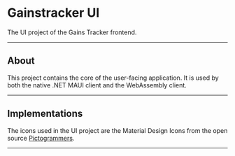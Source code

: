 ﻿# Gainstracker UI

The UI project of the Gains Tracker frontend.

___

## About

This project contains the core of the user-facing application. It is used by both the native .NET MAUI client and the
WebAssembly client.

___

## Implementations

The icons used in the UI project are the Material Design Icons
from the open source [Pictogrammers](https://pictogrammers.com/library/mdi/).

___
